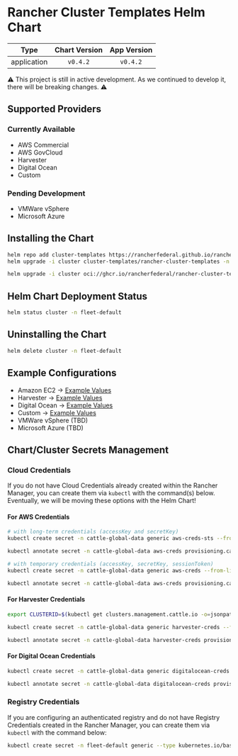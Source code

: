 # Rancher Cluster Templates Helm Chart

|    Type     | Chart Version | App Version |
| :---------: | :-----------: | :---------: |
| application |   `v0.4.2`    |  `v0.4.2`   |

⚠️ This project is still in active development. As we continued to develop it, there will be breaking changes. ⚠️

## Supported Providers

### Currently Available

* AWS Commercial
* AWS GovCloud
* Harvester
* Digital Ocean
* Custom

### Pending Development

* VMWare vSphere
* Microsoft Azure

## Installing the Chart

```bash
helm repo add cluster-templates https://rancherfederal.github.io/rancher-cluster-templates
helm upgrade -i cluster cluster-templates/rancher-cluster-templates -n fleet-default -f values.yaml
```

```bash
helm upgrade -i cluster oci://ghcr.io/rancherfederal/rancher-cluster-templates -n fleet-default -f values.yaml
```

## Helm Chart Deployment Status

```bash
helm status cluster -n fleet-default
```

## Uninstalling the Chart

```bash
helm delete cluster -n fleet-default
```

## Example Configurations

* Amazon EC2 -> [Example Values](https://github.com/rancherfederal/rancher-cluster-templates/blob/main/examples/aws/values-aws.yaml)
* Harvester -> [Example Values](https://github.com/rancherfederal/rancher-cluster-templates/blob/main/examples/harvester/values-harvester.yaml)
* Digital Ocean -> [Example Values](https://github.com/rancherfederal/rancher-cluster-templates/blob/main/examples/do/values-do.yaml)
* Custom -> [Example Values](https://github.com/rancherfederal/rancher-cluster-templates/blob/main/examples/custom/values-custom.yaml)
* VMWare vSphere (TBD)
* Microsoft Azure (TBD)

## Chart/Cluster Secrets Management

### Cloud Credentials

If you do not have Cloud Credentials already created within the Rancher Manager, you can create them via `kubectl` with the command(s) below. Eventually, we will be moving these options with the Helm Chart!

#### For AWS Credentials

```bash
# with long-term credentials (accessKey and secretKey)
kubectl create secret -n cattle-global-data generic aws-creds-sts --from-literal=amazonec2credentialConfig-defaultRegion=$REGION --from-literal=amazonec2credentialConfig-accessKey=$ACCESSKEY --from-literal=amazonec2credentialConfig-secretKey=$SECRETKEY

kubectl annotate secret -n cattle-global-data aws-creds provisioning.cattle.io/driver=aws
```

```bash
# with temporary credentials (accessKey, secretKey, sessionToken)
kubectl create secret -n cattle-global-data generic aws-creds --from-literal=amazonec2credentialConfig-defaultRegion=$REGION --from-literal=amazonec2credentialConfig-accessKey=$ACCESSKEY --from-literal=amazonec2credentialConfig-secretKey=$SECRETKEY --from-literal=amazonec2credentialConfig-sessonToken=$SESSIONTOKEN

kubectl annotate secret -n cattle-global-data aws-creds provisioning.cattle.io/driver=aws
```

#### For Harvester Credentials

```bash
export CLUSTERID=$(kubectl get clusters.management.cattle.io -o=jsonpath='{range .items[?(@.metadata.labels.provider\.cattle\.io=="harvester")]}{.metadata.name}{"\n"}{end}')

kubectl create secret -n cattle-global-data generic harvester-creds --from-literal=harvestercredentialConfig-clusterId=$CLUSTERID --from-literal=harvestercredentialConfig-clusterType=imported --from-file=harvestercredentialConfig-kubeconfigContent=harvester.yaml

kubectl annotate secret -n cattle-global-data harvester-creds provisioning.cattle.io/driver=harvester
```

#### For Digital Ocean Credentials

```bash
kubectl create secret -n cattle-global-data generic digitalocean-creds --from-literal=digitaloceancredentialConfig-accessToken=$TOKEN

kubectl annotate secret -n cattle-global-data digitalocean-creds provisioning.cattle.io/driver=digitalocean
```

### Registry Credentials

If you are configuring an authenticated registry and do not have Registry Credentials created in the Rancher Manager, you can create them via `kubectl` with the command below:

```bash
kubectl create secret -n fleet-default generic --type kubernetes.io/basic-auth registry-creds --from-literal=username=USERNAME --from-literal=password=PASSWORD
```

